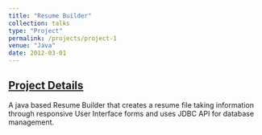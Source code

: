 ```yaml
---
title: "Resume Builder"
collection: talks
type: "Project"
permalink: /projects/project-1
venue: "Java"
date: 2012-03-01
---
```


[Project Details](https://github.com/BhanuPrakashNani/Resume-Builder-Java)
--------------

A java based Resume Builder that creates a resume file taking information through
responsive User Interface forms and uses JDBC API for database management.

